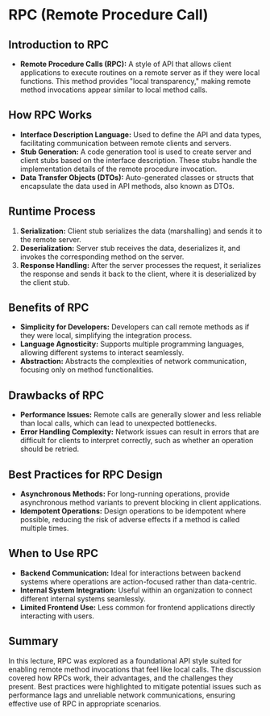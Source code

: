 # RPC (Remote Procedure Call)

## Introduction to RPC

- **Remote Procedure Calls (RPC):** A style of API that allows client applications to execute routines on a remote server as if they were local functions. This method provides "local transparency," making remote method invocations appear similar to local method calls.

## How RPC Works

- **Interface Description Language:** Used to define the API and data types, facilitating communication between remote clients and servers.
- **Stub Generation:** A code generation tool is used to create server and client stubs based on the interface description. These stubs handle the implementation details of the remote procedure invocation.
- **Data Transfer Objects (DTOs):** Auto-generated classes or structs that encapsulate the data used in API methods, also known as DTOs.

## Runtime Process

1. **Serialization:** Client stub serializes the data (marshalling) and sends it to the remote server.
2. **Deserialization:** Server stub receives the data, deserializes it, and invokes the corresponding method on the server.
3. **Response Handling:** After the server processes the request, it serializes the response and sends it back to the client, where it is deserialized by the client stub.

## Benefits of RPC

- **Simplicity for Developers:** Developers can call remote methods as if they were local, simplifying the integration process.
- **Language Agnosticity:** Supports multiple programming languages, allowing different systems to interact seamlessly.
- **Abstraction:** Abstracts the complexities of network communication, focusing only on method functionalities.

## Drawbacks of RPC

- **Performance Issues:** Remote calls are generally slower and less reliable than local calls, which can lead to unexpected bottlenecks.
- **Error Handling Complexity:** Network issues can result in errors that are difficult for clients to interpret correctly, such as whether an operation should be retried.

## Best Practices for RPC Design

- **Asynchronous Methods:** For long-running operations, provide asynchronous method variants to prevent blocking in client applications.
- **Idempotent Operations:** Design operations to be idempotent where possible, reducing the risk of adverse effects if a method is called multiple times.

## When to Use RPC

- **Backend Communication:** Ideal for interactions between backend systems where operations are action-focused rather than data-centric.
- **Internal System Integration:** Useful within an organization to connect different internal systems seamlessly.
- **Limited Frontend Use:** Less common for frontend applications directly interacting with users.

## Summary

In this lecture, RPC was explored as a foundational API style suited for enabling remote method invocations that feel like local calls. The discussion covered how RPCs work, their advantages, and the challenges they present. Best practices were highlighted to mitigate potential issues such as performance lags and unreliable network communications, ensuring effective use of RPC in appropriate scenarios.

